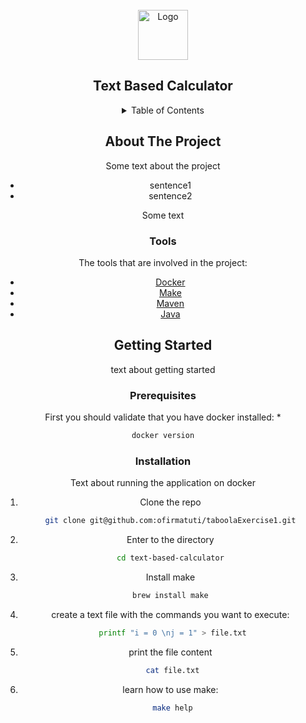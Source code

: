 <div id="top"></div>
<!-- PROJECT LOGO -->
<br />
<div align="center">
  <a href="https://github.com/othneildrew/Best-README-Template">
    <img src="images/logo.png" alt="Logo" width="80" height="80">
  </a>

<h2 align="center">Text Based Calculator</h2>

<!-- TABLE OF CONTENTS -->
<details>
  <summary>Table of Contents</summary>
  <ol>
    <li>
      <a href="#about-the-project">About The Project</a>
      <ul>
        <li><a href="#Tools">Tools</a></li>
      </ul>
    </li>
    <li>
      <a href="#getting-started">Getting Started</a>
      <ul>
        <li><a href="#prerequisites">Prerequisites</a></li>
        <li><a href="#installation">Installation</a></li>
      </ul>
    </li>
  </ol>
</details>



<!-- ABOUT THE PROJECT -->
## About The Project

Some text about the project

* sentence1
* sentence2


Some text

### Tools

The tools that are involved in the project:

* [Docker](https://docs.docker.com/get-docker/)
* [Make](https://formulae.brew.sh/formula/make)
* [Maven](https://maven.apache.org/)
* [Java](https://angular.io/)

<!-- GETTING STARTED -->
## Getting Started

text about getting started

### Prerequisites

First you should validate that you have docker installed:
* 
  ```sh
  docker version
  ```

### Installation

Text about running the application on docker

1. Clone the repo
   ```sh
   git clone git@github.com:ofirmatuti/taboolaExercise1.git
   ```
2. Enter to the directory
   ```sh
   cd text-based-calculator
   ```
3. Install make
   ```sh
   brew install make
   ```

4. create a text file with the commands you want to execute:
   ```sh
    printf "i = 0 \nj = 1" > file.txt
   ```
5. print the file content
   ```sh
    cat file.txt
   ```

6. learn how to use make:
   ```sh
    make help
   ```
   
<!-- MARKDOWN LINKS & IMAGES -->
[product-screenshot]: https://apps.apple.com/il/app/the-calculator/id398129933